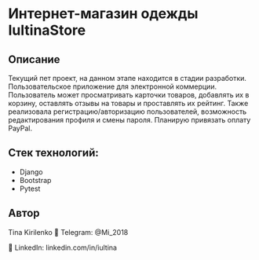 # Интернет-магазин одежды IultinaStore

## Описание
Текущий пет проект, на данном этапе находится в стадии разработки. 
Пользовательское приложение для электронной коммерции. Пользователь может просматривать карточки товаров, добавлять их в корзину, оставлять отзывы на товары и проставлять их рейтинг. 
Также реализовала регистрацию/авторизацию пользователей, возможность редактирования профиля и смены пароля. Планирую привязать оплату PayPal.

## Стек технологий:
- Django
- Bootstrap
- Pytest

## Автор
Tina Kirilenko 📧 Telegram: @Mi_2018

🔗 LinkedIn: linkedin.com/in/iultina
